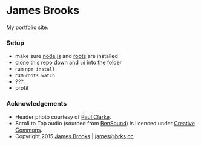 # James Brooks

My portfolio site.

### Setup

- make sure [node.js](http://nodejs.org) and [roots](http://roots.cx) are installed
- clone this repo down and `cd` into the folder
- run `npm install`
- run `roots watch`
- ???
- profit

### Acknowledgements

- Header photo courtesy of [Paul Clarke](https://www.flickr.com/photos/paul_clarke).
- Scroll to Top audio (sourced from [BenSound](http://www.bensound.com/)) is licenced under [Creative Commons](http://www.bensound.com/licensing).
- Copyright 2015 [James Brooks](http://brks.cc) | [james@brks.cc](mailto:james@brks.cc)
